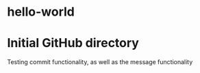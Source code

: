# hello-world
Initial GitHub directory
========================

Testing commit functionality, as well as the message functionality
